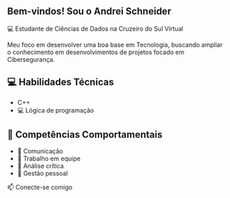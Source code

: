 ## Bem-vindos! Sou o Andrei Schneider

💻 Estudante de Ciências de Dados na Cruzeiro do Sul Virtual

Meu foco em desenvolver uma boa base em Tecnologia, buscando ampliar o conhecimento em desenvolvimentos de projetos focado em Cibersegurança.

## 💻 Habilidades Técnicas
- C++
- 💻 Lógica de programação

## 🧠 Competências Comportamentais
- 💬 Comunicação
- 🤝 Trabalho em equipe
- 🧠 Análise crítica
- 🧠 Gestão pessoal

📫 Conecte-se comigo
